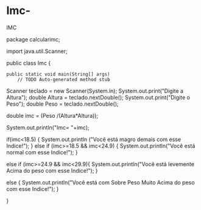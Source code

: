 # Imc-
IMC


package calcularimc;

import java.util.Scanner;

public class Imc {

	public static void main(String[] args)
		// TODO Auto-generated method stub
Scanner teclado = new Scanner(System.in);
System.out.print("Digite a Altura");
double Altura = teclado.nextDouble();
System.out.print("Digite o Peso");
double Peso = teclado.nextDouble();

double imc = (Peso /(Altura*Altura));

System.out.println("Imc= "+imc);

if(imc<18.5) {
	System.out.println ("Você está magro demais com esse Indice!");
}
else if (imc>=18.5 && imc<24.9) {
		System.out.println("Você está normal com esse Indice!");
}
		
else if (imc>=24.9 && imc<29.9){
		System.out.println("Você está levemente Acima do peso com esse Indice!");
}
		
else {
  System.out.println("Você está com Sobre Peso Muito Acima do peso com esse Indice!");
}
	
    

   }

	
